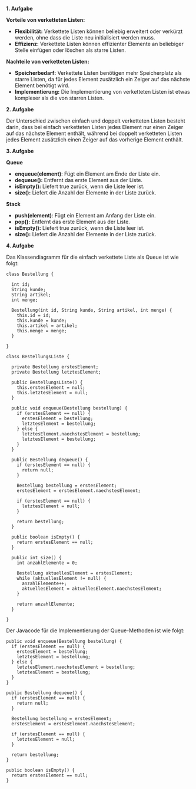 **1. Aufgabe**

**Vorteile von verketteten Listen:**

* **Flexibilität:** Verkettete Listen können beliebig erweitert oder verkürzt werden, ohne dass die Liste neu initialisiert werden muss.
* **Effizienz:** Verkettete Listen können effizienter Elemente an beliebiger Stelle einfügen oder löschen als starre Listen.

**Nachteile von verketteten Listen:**

* **Speicherbedarf:** Verkettete Listen benötigen mehr Speicherplatz als starre Listen, da für jedes Element zusätzlich ein Zeiger auf das nächste Element benötigt wird.
* **Implementierung:** Die Implementierung von verketteten Listen ist etwas komplexer als die von starren Listen.

**2. Aufgabe**

Der Unterschied zwischen einfach und doppelt verketteten Listen besteht darin, dass bei einfach verketteten Listen jedes Element nur einen Zeiger auf das nächste Element enthält, während bei doppelt verketteten Listen jedes Element zusätzlich einen Zeiger auf das vorherige Element enthält.

**3. Aufgabe**

**Queue**

* **enqueue(element)**: Fügt ein Element am Ende der Liste ein.
* **dequeue():** Entfernt das erste Element aus der Liste.
* **isEmpty():** Liefert true zurück, wenn die Liste leer ist.
* **size():** Liefert die Anzahl der Elemente in der Liste zurück.

**Stack**

* **push(element)**: Fügt ein Element am Anfang der Liste ein.
* **pop():** Entfernt das erste Element aus der Liste.
* **isEmpty():** Liefert true zurück, wenn die Liste leer ist.
* **size():** Liefert die Anzahl der Elemente in der Liste zurück.

**4. Aufgabe**

Das Klassendiagramm für die einfach verkettete Liste als Queue ist wie folgt:

```
class Bestellung {

  int id;
  String kunde;
  String artikel;
  int menge;

  Bestellung(int id, String kunde, String artikel, int menge) {
    this.id = id;
    this.kunde = kunde;
    this.artikel = artikel;
    this.menge = menge;
  }

}

class BestellungsListe {

  private Bestellung erstesElement;
  private Bestellung letztesElement;

  public BestellungsListe() {
    this.erstesElement = null;
    this.letztesElement = null;
  }

  public void enqueue(Bestellung bestellung) {
    if (erstesElement == null) {
      erstesElement = bestellung;
      letztesElement = bestellung;
    } else {
      letztesElement.naechstesElement = bestellung;
      letztesElement = bestellung;
    }
  }

  public Bestellung dequeue() {
    if (erstesElement == null) {
      return null;
    }

    Bestellung bestellung = erstesElement;
    erstesElement = erstesElement.naechstesElement;

    if (erstesElement == null) {
      letztesElement = null;
    }

    return bestellung;
  }

  public boolean isEmpty() {
    return erstesElement == null;
  }

  public int size() {
    int anzahlElemente = 0;

    Bestellung aktuellesElement = erstesElement;
    while (aktuellesElement != null) {
      anzahlElemente++;
      aktuellesElement = aktuellesElement.naechstesElement;
    }

    return anzahlElemente;
  }

}
```

Der Javacode für die Implementierung der Queue-Methoden ist wie folgt:

```
public void enqueue(Bestellung bestellung) {
  if (erstesElement == null) {
    erstesElement = bestellung;
    letztesElement = bestellung;
  } else {
    letztesElement.naechstesElement = bestellung;
    letztesElement = bestellung;
  }
}

public Bestellung dequeue() {
  if (erstesElement == null) {
    return null;
  }

  Bestellung bestellung = erstesElement;
  erstesElement = erstesElement.naechstesElement;

  if (erstesElement == null) {
    letztesElement = null;
  }

  return bestellung;
}

public boolean isEmpty() {
  return erstesElement == null;
}

